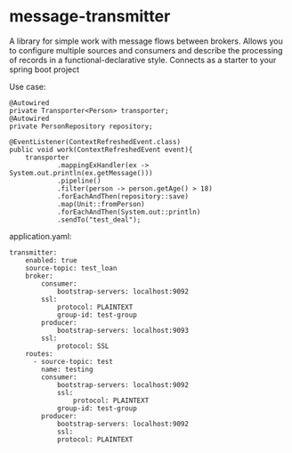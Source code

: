 # message-transmitter

A library for simple work with message flows between brokers. Allows you to configure multiple sources and consumers and describe the processing of records in a functional-declarative style.
Connects as a starter to your spring boot project

Use case:

    @Autowired
    private Transporter<Person> transporter;
    @Autowired
    private PersonRepository repository;

    @EventListener(ContextRefreshedEvent.class)
    public void work(ContextRefreshedEvent event){
        transporter
                .mappingExHandler(ex -> System.out.println(ex.getMessage()))
                .pipeline()
                .filter(person -> person.getAge() > 18)
                .forEachAndThen(repository::save)
                .map(Unit::fromPerson)
                .forEachAndThen(System.out::println)
                .sendTo("test_deal");

application.yaml:

    transmitter:
        enabled: true
        source-topic: test_loan
        broker:
            consumer:
                bootstrap-servers: localhost:9092
            ssl:
                protocol: PLAINTEXT
                group-id: test-group
            producer:
                bootstrap-servers: localhost:9093
            ssl:
                protocol: SSL
        routes:
          - source-topic: test
            name: testing
            consumer:
                bootstrap-servers: localhost:9092
                ssl:
                    protocol: PLAINTEXT
                group-id: test-group
            producer:
                bootstrap-servers: localhost:9092
                ssl:
                protocol: PLAINTEXT

    
